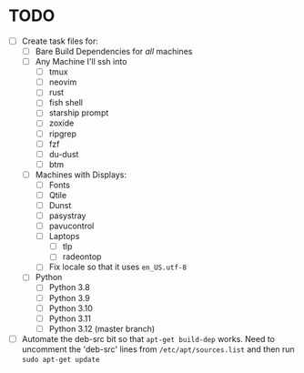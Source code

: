 # TODO

- [ ] Create task files for:
  - [ ] Bare Build Dependencies for *all* machines
  - [ ] Any Machine I'll ssh into
    - [ ] tmux
    - [ ] neovim
    - [ ] rust
    - [ ] fish shell
    - [ ] starship prompt
    - [ ] zoxide
    - [ ] ripgrep
    - [ ] fzf
    - [ ] du-dust
    - [ ] btm
  - [ ] Machines with Displays:
    - [ ] Fonts
    - [ ] Qtile
    - [ ] Dunst
    - [ ] pasystray
    - [ ] pavucontrol
    - [ ] Laptops
      - [ ] tlp
      - [ ] radeontop 
    - [ ] Fix locale so that it uses `en_US.utf-8`
  - [ ] Python
    - [ ] Python 3.8
    - [ ] Python 3.9
    - [ ] Python 3.10
    - [ ] Python 3.11
    - [ ] Python 3.12 (master branch)
- [ ] Automate the deb-src bit so that `apt-get build-dep` works. Need to uncomment the 'deb-src' lines from `/etc/apt/sources.list` and then run `sudo apt-get update`
